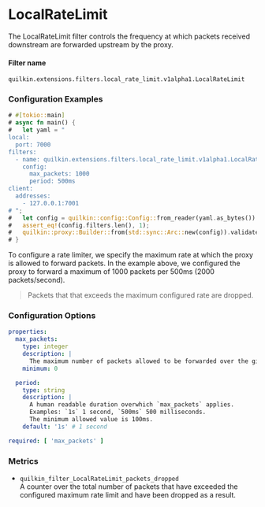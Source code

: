 # LocalRateLimit

The LocalRateLimit filter controls the frequency at which packets received downstream are forwarded upstream by the proxy.

#### Filter name
```text
quilkin.extensions.filters.local_rate_limit.v1alpha1.LocalRateLimit
```

### Configuration Examples
```rust
# #[tokio::main]
# async fn main() {
#   let yaml = "
local:
  port: 7000
filters:
  - name: quilkin.extensions.filters.local_rate_limit.v1alpha1.LocalRateLimit
    config:
      max_packets: 1000
      period: 500ms
client:
  addresses:
    - 127.0.0.1:7001
# ";
#   let config = quilkin::config::Config::from_reader(yaml.as_bytes()).unwrap();
#   assert_eq!(config.filters.len(), 1);
#   quilkin::proxy::Builder::from(std::sync::Arc::new(config)).validate().unwrap();
# }
```
To configure a rate limiter, we specify the maximum rate at which the proxy is allowed to forward packets. In the example above, we configured the proxy to forward a maximum of 1000 packets per 500ms (2000 packets/second).

> Packets that that exceeds the maximum configured rate are dropped.

### Configuration Options

```yaml
properties:
  max_packets:
    type: integer
    description: |
      The maximum number of packets allowed to be forwarded over the given duration.
    minimum: 0

  period:
    type: string
    description: |
      A human readable duration overwhich `max_packets` applies.
      Examples: `1s` 1 second, `500ms` 500 milliseconds.
      The minimum allowed value is 100ms.
    default: '1s' # 1 second

required: [ 'max_packets' ]
```


### Metrics

* `quilkin_filter_LocalRateLimit_packets_dropped`  
  A counter over the total number of packets that have exceeded the configured maximum rate limit and have been dropped as a result.